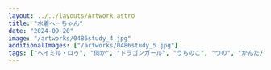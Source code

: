 ```yaml
---
layout: ../../layouts/Artwork.astro
title: "水着へーちゃん"
date: "2024-09-20"
image: "/artworks/0486study_4.jpg"
additionalImages: ["/artworks/0486study_5.jpg"]
tags: ["ヘイミル・ロゥ", "伺か", "ドラゴンガール", "うちのこ", "つの", "かんたん絵"]
---
```


